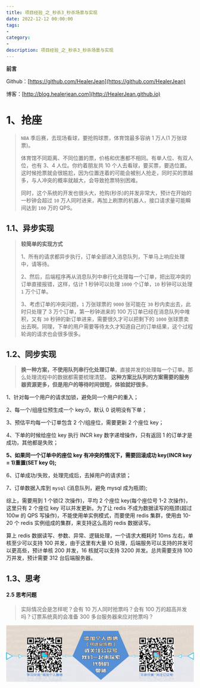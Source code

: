 ```yaml
---
title: 项目经验_之_秒杀3_秒杀场景与实现
date: 2022-12-12 00:00:00
tags: 
- 
category: 
- 
description: 项目经验_之_秒杀3_秒杀场景与实现
---
```


**前言**     

 Github：[https://github.com/HealerJean](https://github.com/HealerJean)         

 博客：[http://blog.healerjean.com](http://HealerJean.github.io)          



# 1、抢座

> `NBA` 季后赛，去现场看球，要抢购球票，体育馆最多容纳 1 万人(1 万张球票)。     
>
> 体育馆不同距离、不同位置的票，价格和优惠都不相同。有单人位、有双人位，也有 3、4 人位。你约着朋友共 10 个人去看球，要买票，要选位置。这时候抢票就会很尴尬，因为位置连着的可能会被别人抢走，同时买的票越多，与人冲突的概率就越大，会导致抢票特别困难。                
>
> 同时，这个系统的开发也很头大，抢购(秒杀)的并发非常大，预计在开始的一秒钟会超过 `10` 万人同时进来，再加上刷票的机器人，接口请求量可能瞬间达到 `100` 万的 QPS。

## 1.1、异步实现

> **较简单的实现方式**      
>
> 1、所有的请求都异步执行，订单全部进入消息队列，下单马上响应处理中，请等待。      
>
> 2、然后，后端程序再从消息队列中串行化处理每一个订单，把出现冲突的订单直接报错，这样，估计 1 秒钟可以处理 `1000` 个订单，`10` 秒钟可以处理 `1` 万个订单。     
>
> 3、考虑订单的冲突问题，`1` 万张球票的 `9000` 张可能在 `30` 秒内卖出去，此时只处理了 3 万个订单，第一秒钟进来的 100 万订单已经在消息队列中堆积，又有 `30` 秒钟的新订单进来，需要很久才可以把剩下的 `1000` 张球票卖出去啊。同理，下单的用户需要等待太久才知道自己的订单结果，这个过程轮询的请求也会很多很多。



## 1.2、同步实现

> **换一种方案，不使用队列串行化处理订单**，直接并发的处理每一个订单。那么处理流程中的数据都需要梳理清楚。 **这种方案比队列的方案需要的服务器资源更多，但是用户的等待时间很短，体验就好很多**。

1、针对每一个用户的请求加锁，避免同一个用户的重入；       

2、每一个/组座位预生成一个 key:0，默认 0 说明没有下单；    

3、预估平均每一个订单包含 2 个/组座位，需要更新 2 个座位 key；       

4、下单的时候给座位 key 执行 INCR key 数字递增操作，只有返回 1 的订单才是成功，其他都是失败；       

**5、如果同一个订单中的座位 key 有冲突的情况下，需要回滚成功 key(INCR key = 1)重置(SET key 0);**      

6、订单成功/失败，处理完成后，去掉用户的请求锁；      

7、订单数据入库到 `mysql` (消息队列，避免 mysql 成为瓶颈);      

综上，需要用到 1 个锁(2 次操作)，平均 2 个座位 key(每个座位号 1-2 次操作)，这里只有 2 个座位 key 可以并发更新。为了让 redis 不成为数据读写的瓶颈(超过 100w 的 QPS 写操作)，不能使用单实例模式，而要使用 redis 集群，使用由 10-20 个 redis 实例组成的集群，来支持这么高的 redis 数据读写。        

算上 redis 数据读写、参数、异常、逻辑处理，一个请求大概耗时 10ms 左右，单核至少可以支持 100 并发，由于这里有大量 IO 处理，后端服务可以支持的并发可以更高些，预计单核 200 并发，16 核就可以支持 3200 并发。总共需要支持 100 万并发，预计需要 312 台后端服务器。     

## 1.3、思考

#### 2.5 思考问题

> 实际情况会是怎样呢？会有 10 万人同时抢票吗？会有 100 万的超高并发吗？订票系统真的会准备 300 多台服务器来应对抢票吗？

















![ContactAuthor](https://raw.githubusercontent.com/HealerJean/HealerJean.github.io/master/assets/img/artical_bottom.jpg)



<!-- Gitalk 评论 start  -->

<link rel="stylesheet" href="https://unpkg.com/gitalk/dist/gitalk.css">

<script src="https://unpkg.com/gitalk@latest/dist/gitalk.min.js"></script> 
<div id="gitalk-container"></div>    
 <script type="text/javascript">
    var gitalk = new Gitalk({
		clientID: `1d164cd85549874d0e3a`,
		clientSecret: `527c3d223d1e6608953e835b547061037d140355`,
		repo: `HealerJean.github.io`,
		owner: 'HealerJean',
		admin: ['HealerJean'],
		id: 'AAAAAAAAAAAAAAAAAA',
    });
    gitalk.render('gitalk-container');
</script> 



<!-- Gitalk end -->



